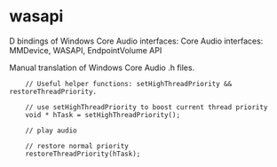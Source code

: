 # wasapi
D bindings of Windows Core Audio interfaces: Core Audio interfaces: MMDevice, WASAPI, EndpointVolume API


Manual translation of Windows Core Audio .h files.



        // Useful helper functions: setHighThreadPriority && restoreThreadPriority.

        // use setHighThreadPriority to boost current thread priority
        void * hTask = setHighThreadPriority();

        // play audio

        // restore normal priority
        restoreThreadPriority(hTask);
